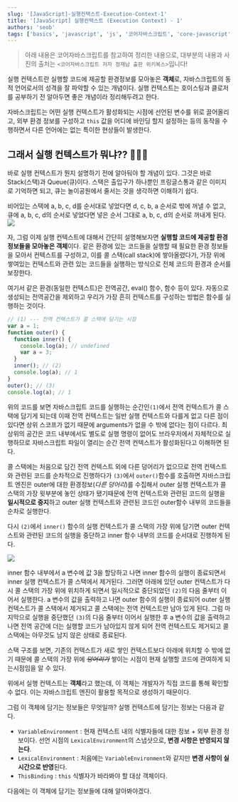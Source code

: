 ```yaml
---
slug: '[JavaScript]-실행컨택스트-Execution-Context-1'
title: '[JavaScript] 실행컨택스트 (Execution Context) - 1'
authors: 'seob'
tags: ['basics', 'javascript', 'js', '코어자바스크립트', 'core-javascript']
---
```


> 아래 내용은 코어자바스크립트를 참고하여 정리한 내용으로, 대부분의 내용과 사진의 출처는 `<코어자바스크립트 저자 정재남 출판 위키복스>`입니다!

실행 컨텍스트란 실행할 코드에 제공할 환경정보를 모아놓은 **객체**로, 자바스크립트의 동적 언어로서의 성격을 잘 파악할 수 있는 개념이다. 실행 컨텍스트는 호이스팅과 클로저를 공부하기 전 알아두면 좋은 개념이라 정리해두려고 한다.

<!--truncate-->

자바스크립트는 어떤 실행 컨텍스트가 활성화되는 시점에 선언된 변수를 위로 끌어올리고, 외부 환경 정보를 구성하고 `this` 값을 어디에 바인딩 할지 설정하는 등의 동작을 수행하면서 다른 언어에는 없는 특이한 현상들이 발생한다.

## 그래서 실행 컨텍스트가 뭐냐?? 🤷🏻‍♂️

바로 실행 컨텍스트가 뭔지 설명하기 전에 알아둬야 할 개념이 있다. 그것은 바로 Stack(스택)과 Queue(큐)이다. 스택은 출입구가 하나뿐인 프링글스통과 같은 이미지로 기억하면 되고, 큐는 놀이공원에서 줄서는 것을 생각하면 이해하기 쉽다.

비어있는 스택에 a, b, c, d를 순서대로 넣었다면 d, c, b, a 순서로 밖에 꺼낼 수 없고, 큐에 a, b, c, d의 순서로 넣었다면 넣은 순서 그대로 a, b, c, d의 순서로 꺼내게 된다.
![](https://images.velog.io/images/seob/post/82fa6446-7a35-4430-b5c3-fe4690201904/image.png)

자, 그럼 이제 실행 컨텍스트에 대해서 간단히 설명해보자면 **실행할 코드에 제공할 환경 정보들을 모아놓은 객체**이다. 같은 환경에 있는 코드들을 실행할 때 필요한 환경 정보들을 모아서 컨텍스트를 구성하고, 이를 콜 스택(call stack)에 쌓아올렸다가, 가장 위에 쌓여있는 컨텍스트와 관련 있는 코드들을 실행하는 방식으로 전체 코드의 환경과 순서를 보장한다.

여기서 같은 환경(동일한 컨텍스트)은 전역공간, eval() 함수, 함수 등이 있다. 자동으로 생성되는 전역공간을 제외하고 우리가 가장 흔히 컨텍스트를 구성하는 방법은 함수를 실행하는 것이다.

```javascript
// (1) --- 전역 컨텍스트가 콜 스택에 담기는 시점
var a = 1;
function outer() {
  function inner() {
    console.log(a); // undefined
    var a = 3;
  }
  inner(); // (2)
  console.log(a); // 1
}
outer(); // (3)
console.log(a); // 1
```

위의 코드를 보면 자바스크립트 코드를 실행하는 순간인`(1)`에서 전역 컨텍스트가 콜 스택에 담기게 되는데 이때 전역 컨텍스트는 일반 실행 컨텍스트와 다를게 없고 다른 점이 있다면 상위 스코프가 없기 때문에 arguments가 없을 수 밖에 없다는 점이 다르다. 최상위의 공간은 코드 내부에서도 별도로 실행 명령이 없어도 브라우저에서 자체적으로 실행하므로 자바스크립트 파일이 열리는 순간 전역 컨텍스트가 활성화된다고 이해하면 된다.

콜 스택에는 처음으로 담긴 전역 컨텍스트 외에 다른 덩어리가 없으므로 전역 컨텍스트와 관련된 코드를 순차적으로 진행하다가 `(3)`에서 `outer()`함수를 호출하면 자바스크립트 엔진은 outer에 대한 환경정보(_다른 덩어리_)를 수집해서 outer 실행 컨텍스트가 콜 스택의 가장 윗부분에 놓인 상태가 됐기때문에 전역 컨텍스트와 관련된 코드의 실행을 **일시적으로 중지**하고 outer 실행 컨텍스트와 관련된 코드인 outer함수 내부의 코드들을 순차로 실행한다.

다시 `(2)`에서 `inner()` 함수의 실행 컨텍스트가 콜 스택의 가장 위에 담기면 outer 컨텍스트와 관련된 코드의 실행을 중단하고 inner 함수 내부의 코드를 순서대로 진행하게 된다.

![](https://images.velog.io/images/seob/post/b875ea5a-3dfd-436f-8b9a-86b4dc54818a/image.png)

inner 함수 내부에서 a 변수에 값 3을 할당하고 나면 inner 함수의 실행이 종료되면서 inner 실행 컨텍스트가 콜 스택에서 제거된다. 그러면 아래에 있던 outer 컨텍스트가 다시 콜 스택의 가장 위에 위치하게 되면서 일시적으로 중단되었던 `(2)`의 다음 줄부터 이어서 실행한다. a 변수의 값을 출력하고 나면 outer 함수의 실행이 종료되어 outer 실행 컨텍스트가 콜 스택에서 제거되고 콜 스택에는 전역 컨텍스트만 남아 있게 된다. 그럼 마지막으로 실행을 중단했던 `(3)`의 다음 줄부터 이어서 실행한 후 a 변수의 값을 출력하고 나면 전역 공간에 더는 실행할 코드가 남아있지 않게 되어 전역 컨텍스트도 제거되고 콜 스택에는 아무것도 남지 않은 상태로 종료된다.

스택 구조를 보면, 기존의 컨텍스트가 새로 쌓인 컨텍스트보다 아래에 위치할 수 밖에 없기 때문에 콜 스택의 가장 위에 ~~_덩어리가_~~ 쌓이는 시점이 현재 실행할 코드에 관여하게 되는시점임을 알 수 있다.

위에서 실행 컨텍스트는 **객체**라고 했는데, 이 객체는 개발자가 직접 코드를 통해 확인할 수 없다. 이는 자바스크립트 엔진이 활용할 목적으로 생성하기 때문이다.

그럼 이 객체에 담기는 정보들은 무엇일까? 실행 컨텍스트에 담기는 정보는 다음과 같다.

- `VariableEnvironment` : 현재 컨텍스트 내의 식별자들에 대한 정보 + 외부 환경 정보이다. 선언 시점의 `LexicalEnvironment`의 스냅샷으로, **변경 사항은 반영되지 않는다**.
- `LexicalEnvironment` : 처음에는 `VariableEnvironment`와 같지만 **변경 사항이 실시간으로 반영**된다.
- `ThisBinding` : `this` 식별자가 바라봐야 할 대상 객체이다.

다음에는 이 객체에 담기는 정보들에 대해 알아봐야겠다.
